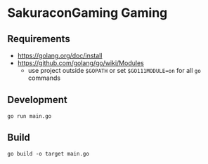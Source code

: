 SakuraconGaming Gaming
==

## Requirements
- https://golang.org/doc/install
- https://github.com/golang/go/wiki/Modules
  - use project outside `$GOPATH` or set `$GO111MODULE=on` for all `go` commands

## Development
```
go run main.go
```

## Build
```
go build -o target main.go
```


